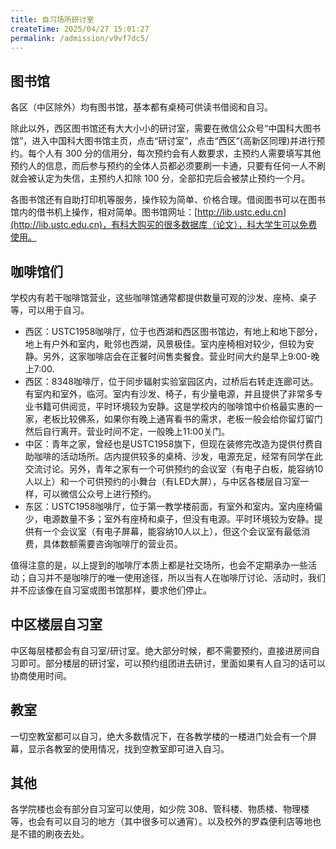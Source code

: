 ```yaml
---
title: 自习场所研讨室
createTime: 2025/04/27 15:01:27
permalink: /admission/v9vf7dc5/
---
```


## 图书馆

各区（中区除外）均有图书馆，基本都有桌椅可供读书借阅和自习。

除此以外，西区图书馆还有大大小小的研讨室，需要在微信公众号“中国科大图书馆”，进入中国科大图书馆主页，点击“研讨室”，点击“西区”(高新区同理)并进行预约。每个人有 300 分的信用分，每次预约会有人数要求，主预约人需要填写其他预约人的信息，而后参与预约的全体人员都必须要刷一卡通，只要有任何一人不刷就会被认定为失信，主预约人扣除 100 分，全部扣完后会被禁止预约一个月。

各图书馆还有自助打印机等服务，操作较为简单、价格合理。借阅图书可以在图书馆内的借书机上操作，相对简单。图书馆网址：[http://lib.ustc.edu.cn](http://lib.ustc.edu.cn)，有科大购买的很多数据库（论文），科大学生可以免费使用。

## 咖啡馆们

学校内有若干咖啡馆营业，这些咖啡馆通常都提供数量可观的沙发、座椅、桌子等，可以用于自习。

* 西区：USTC1958咖啡厅，位于也西湖和西区图书馆边，有地上和地下部分，地上有户外和室内，毗邻也西湖，风景极佳。室内座椅相对较少，但较为安静。另外，这家咖啡店会在正餐时间售卖餐食。营业时间大约是早上9:00-晚上7:00.
* 西区：8348咖啡厅，位于同步辐射实验室园区内，过桥后右转走连廊可达。有室内和室外，临河。室内有沙发、椅子，有少量电源，并且提供了非常多专业书籍可供阅览，平时环境较为安静。这是学校内的咖啡馆中价格最实惠的一家，老板比较佛系，如果你有晚上通宵看书的需求，老板一般会给你留灯留门然后自行离开。营业时间不定，一般晚上11:00关门。
* 中区：青年之家，曾经也是USTC1958旗下，但现在装修完改造为提供付费自助咖啡的活动场所。店内提供较多的桌椅、沙发，电源充足，经常有同学在此交流讨论。另外，青年之家有一个可供预约的会议室（有电子白板，能容纳10人以上）和一个可供预约的小舞台（有LED大屏），与中区各楼层自习室一样，可以微信公众号上进行预约。
* 东区：USTC1958咖啡厅，位于第一教学楼前面，有室外和室内。室内座椅偏少，电源数量不多；室外有座椅和桌子，但没有电源。平时环境较为安静。提供有一个会议室（有电子屏幕，能容纳10人以上），但这个会议室有最低消费，具体数额需要咨询咖啡厅的营业员。

值得注意的是，以上提到的咖啡厅本质上都是社交场所，也会不定期承办一些活动；自习并不是咖啡厅的唯一使用途径，所以当有人在咖啡厅讨论、活动时，我们并不应该像在自习室或图书馆那样，要求他们停止。

## 中区楼层自习室

中区每层楼都会有自习室/研讨室。绝大部分时候，都不需要预约，直接进房间自习即可。部分楼层的研讨室，可以预约组团进去研讨，里面如果有人自习的话可以协商使用时间。

## 教室

一切空教室都可以自习，绝大多数情况下，在各教学楼的一楼进门处会有一个屏幕，显示各教室的使用情况，找到空教室即可进入自习。

## 其他

各学院楼也会有部分自习室可以使用，如少院 308、管科楼、物质楼、物理楼等，也会有可以自习的地方（其中很多可以通宵）。以及校外的罗森便利店等地也是不错的刷夜去处。
